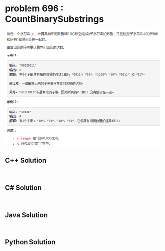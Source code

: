 
# problem 696 : CountBinarySubstrings

<img src="https://github.com/Peefy/PeefyLeetCode/blob/master/doc/601-700/696.CountBinarySubstrings/problem.png"/>

## C++ Solution

```c++



```

## C# Solution

```csharp



```

## Java Solution

```java



```

## Python Solution

```python



```





